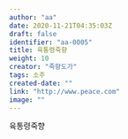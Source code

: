 ```yaml
---
author: "aa"
date: 2020-11-21T04:35:03Z
draft: false
identifier: "aa-0005"
title: 육통령죽향
weight: 10
creator: "죽향도가"
tags: 소주
created-date: ""
link: "http://www.peace.com"
image: ""
---
```


육통령죽향

